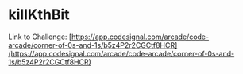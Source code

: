 # killKthBit

Link to Challenge: [https://app.codesignal.com/arcade/code-arcade/corner-of-0s-and-1s/b5z4P2r2CGCtf8HCR](https://app.codesignal.com/arcade/code-arcade/corner-of-0s-and-1s/b5z4P2r2CGCtf8HCR)
